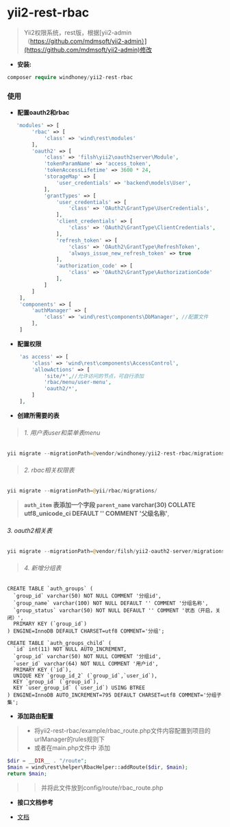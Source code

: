 # yii2-rest-rbac

> Yii2权限系统，rest版，根据[yii2-admin（https://github.com/mdmsoft/yii2-admin）](https://github.com/mdmsoft/yii2-admin)修改

* **安装:**
```php
composer require windhoney/yii2-rest-rbac
```

### **使用**

* **配置oauth2和rbac**
```php
   'modules' => [
        'rbac' => [
            'class' => 'wind\rest\modules'
        ],
        'oauth2' => [
            'class' => 'filsh\yii2\oauth2server\Module',
            'tokenParamName' => 'access_token',
            'tokenAccessLifetime' => 3600 * 24,
            'storageMap' => [
                'user_credentials' => 'backend\models\User',
            ],
            'grantTypes' => [
                'user_credentials' => [
                    'class' => 'OAuth2\GrantType\UserCredentials',
                ],
                'client_credentials' => [
                    'class' => 'OAuth2\GrantType\ClientCredentials',
                ],
                'refresh_token' => [
                    'class' => 'OAuth2\GrantType\RefreshToken',
                    'always_issue_new_refresh_token' => true
                ],
                'authorization_code' => [
                    'class' => 'OAuth2\GrantType\AuthorizationCode'
                ],
            ]
        ]
    ],
    'components' => [
        'authManager' => [
            'class' => 'wind\rest\components\DbManager', //配置文件
        ],
    ]
```
* **配置权限**
```php
    'as access' => [
        'class' => 'wind\rest\components\AccessControl',
        'allowActions' => [
            'site/*',//允许访问的节点，可自行添加
            'rbac/menu/user-menu',
            'oauth2/*',
        ]
    ],
```


* **创建所需要的表**
> ###### 1. 用户表user和菜单表menu
```php
yii migrate --migrationPath=@vendor/windhoney/yii2-rest-rbac/migrations
```
> ###### 2. rbac相关权限表
```php
yii migrate --migrationPath=@yii/rbac/migrations/
```

> **`auth_item` 表添加一个字段 `parent_name` varchar(30) COLLATE utf8_unicode_ci DEFAULT '' COMMENT '父级名称'**,
###### 3. oauth2相关表

```php
yii migrate --migrationPath=@vendor/filsh/yii2-oauth2-server/migrations
```

> ###### 4. 新增分组表

```mysql
CREATE TABLE `auth_groups` (
  `group_id` varchar(50) NOT NULL COMMENT '分组id',
  `group_name` varchar(100) NOT NULL DEFAULT '' COMMENT '分组名称',
  `group_status` varchar(50) NOT NULL DEFAULT '' COMMENT '状态（开启，关闭）',
  PRIMARY KEY (`group_id`)
) ENGINE=InnoDB DEFAULT CHARSET=utf8 COMMENT='分组';
```

```mysql
CREATE TABLE `auth_groups_child` (
  `id` int(11) NOT NULL AUTO_INCREMENT,
  `group_id` varchar(50) NOT NULL COMMENT '分组id',
  `user_id` varchar(64) NOT NULL COMMENT '用户id',
  PRIMARY KEY (`id`),
  UNIQUE KEY `group_id_2` (`group_id`,`user_id`),
  KEY `group_id` (`group_id`),
  KEY `user_group_id` (`user_id`) USING BTREE
) ENGINE=InnoDB AUTO_INCREMENT=795 DEFAULT CHARSET=utf8 COMMENT='分组子集';
```



* **添加路由配置**

> * 将yii2-rest-rbac/example/rbac_route.php文件内容配置到项目的urlManager的rules规则下
> * 或者在main.php文件中 添加
```php
$dir = __DIR__ . "/route";
$main = wind\rest\helper\RbacHelper::addRoute($dir, $main);
return $main;
```
>>  并将此文件放到config/route/rbac_route.php

* **接口文档参考**

*  [文档](https://windhoney.gitbooks.io/yii2-rest-rbac/)

